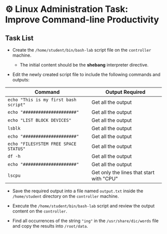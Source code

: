 # ⚙️ Linux Administration Task: Improve Command-line Productivity

## Task List

- Create the `/home/student/bin/bash-lab` script file on the `controller` machine.  
  - The initial content should be the **shebang** interpreter directive.  

- Edit the newly created script file to include the following commands and outputs:

| Command                                     | Output Required                           |
|---------------------------------------------|--------------------------------------------|
| `echo "This is my first bash script"`       | Get all the output                         |
| `echo "#####################"`              | Get all the output                         |
| `echo "LIST BLOCK DEVICES"`                 | Get all the output                         |
| `lsblk`                                     | Get all the output                         |
| `echo "#####################"`              | Get all the output                         |
| `echo "FILESYSTEM FREE SPACE STATUS"`       | Get all the output                         |
| `df -h`                                     | Get all the output                         |
| `echo "#####################"`              | Get all the output                         |
| `lscpu`                                     | Get only the lines that start with "CPU"   |

- Save the required output into a file named `output.txt` inside the `/home/student` directory on the `controller` machine.  

- Execute the `/home/student/bin/bash-lab` script and review the output content on the `controller`.  

- Find all occurrences of the string `"ing"` in the `/usr/share/dic/words` file and copy the results into `/root/data`.  

